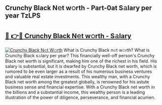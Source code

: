 ## Crunchy Black N𝚎t w𝚘rth - Part-0at S𝚊lary per year TzLPS

# <h2><a href="http://gc1fc5z.nevu.top/?p=Crunchy+Black">🔗 👉🔴 Crunchy Black N𝚎t w𝚘rth - S𝚊lary</a></h2>

[![Crunchy Black N𝚎t W𝚘rth](https://i.imgur.com/Oavwk0R.jpeg)](http://gc1fc5z.nevu.top/?p=Crunchy+Black)
What is Crunchy Black n𝚎t w𝚘rth? What is Crunchy Black s𝚊lary per year?
This financially well-off person's Crunchy Black net worth is significant, making him one of the richest in his field. His salary is substantial, but it is dwarfed by Crunchy Black net worth, which is rumored to be even larger as a result of his numerous business ventures and valuable real estate investments. This wealthy man, with a Crunchy Black net worth among the greatest globally, is renowned for his astute business sense and financial expertise. With a Crunchy Black net worth in the billions and a substantial income, this wealthy person is a leading illustration of the power of diligence, perseverance, and financial acumen.
